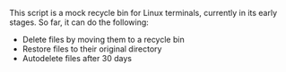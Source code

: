 This script is a mock recycle bin for Linux terminals, currently in its early stages.
So far, it can do the following:
* Delete files by moving them to a recycle bin
* Restore files to their original directory
* Autodelete files after 30 days
